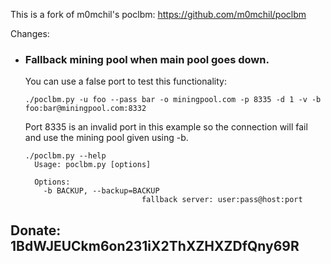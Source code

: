 This is a fork of m0mchil's poclbm: https://github.com/m0mchil/poclbm

Changes:

*   ### Fallback mining pool when main pool goes down.

    You can use a false port to test this functionality:
  
        ./poclbm.py -u foo --pass bar -o miningpool.com -p 8335 -d 1 -v -b foo:bar@miningpool.com:8332

    Port 8335 is an invalid port in this example so the connection will fail and use the mining pool given using -b.

        ./poclbm.py --help
          Usage: poclbm.py [options]

          Options:
            -b BACKUP, --backup=BACKUP
                                  fallback server: user:pass@host:port



Donate: 1BdWJEUCkm6on231iX2ThXZHXZDfQny69R
-

